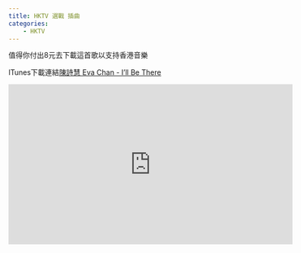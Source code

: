 ```yaml
---
title: HKTV 選戰 插曲
categories:
    - HKTV
---
```

值得你付出8元去下載這首歌以支持香港音樂

ITunes下載連結[陳詩慧 Eva Chan - I’ll Be There](https://itunes.apple.com/hk/album/ill-be-there-hktv-ju-ji-xuan/id946282372?i=946282373)

<div class="video-container">
  <iframe width="560" height="315" src="https://www.youtube.com/embed/AsHKOH03mxw" frameborder="0" allowfullscreen></iframe>
</div>
